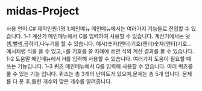 # midas-Project
사용 언어:C#
제작인원:1명
1.메인메뉴
메인메뉴에서는 여러가지 기능들로 진입할 수 있습니다.
1-1 계산기
메인메뉴에서 C를 입력하여 사용할 수 있습니다.
계산기에서는 덧셈,뺄셈,곱하기,나누기를 할 수 있습니다.
예시)숫자(엔터)기호(엔터)숫자(엔터)기호...
예시처럼 식을 쓸 수 있고,=를 기호를 쓸 차례에 쓰면 식의 계산 결과를 볼 수 있습니다.
1-2 도움말
메인메뉴에서 H를 입력해 사용할 수 있습니다.
여러가지 도움이 필요할 때 쓰는 기능입니다.
1-3 퀴즈
메인메뉴에서 Q를 입력해 사용할 수 있습니다.
여러 퀴즈를 풀 수 있는 기능 입니다. 퀴즈는 총 3개의 난이도가 있으며,문제는 총 5개 입니다.
문제를 다 푼 후,틀린 개수와 맞은 개수를 알려줍니다.
